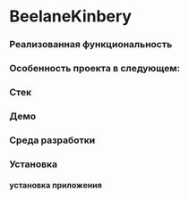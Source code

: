 # BeelaneKinbery

### Реализованная функциональность

 ### Особенность проекта в следующем:

 ### Стек
 <Python>
 <Django Rest Framework (nginx, gunicorn)>
 <postgresql> 
 <C++>
 <Android SDK>

### Демо

### Среда разработки

### Установка

#### установка приложения 


